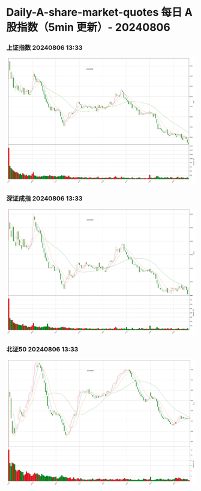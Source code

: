 
# Daily-A-share-market-quotes 每日 A 股指数（5min 更新）- 20240806

### 上证指数 20240806 13:33
![](./fig/2024/8/20240806-sh000001.png)

### 深证成指 20240806 13:33
![](./fig/2024/8/20240806-sz399001.png)

### 北证50 20240806 13:33
![](./fig/2024/8/20240806-bj899050.png)
